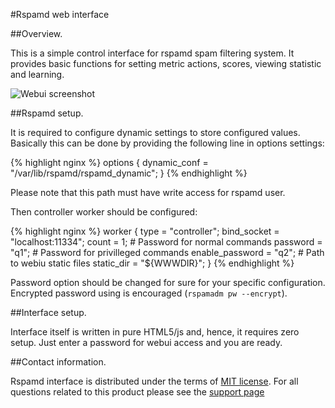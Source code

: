 #Rspamd web interface

##Overview.

This is a simple control interface for rspamd spam filtering system.
It provides basic functions for setting metric actions, scores,
viewing statistic and learning.

<img src="https://rspamd.com/img/webui.png" class="img-responsive" alt="Webui screenshot">

##Rspamd setup.

It is required to configure dynamic settings to store configured values.
Basically this can be done by providing the following line in options settings:

{% highlight nginx %}
options {
 dynamic_conf = "/var/lib/rspamd/rspamd_dynamic";
}
{% endhighlight %}

Please note that this path must have write access for rspamd user.

Then controller worker should be configured:

{% highlight nginx %}
worker {
        type = "controller";
        bind_socket = "localhost:11334";
        count = 1;
        # Password for normal commands
        password = "q1";
        # Password for privilleged commands
        enable_password = "q2";
        # Path to webiu static files
        static_dir = "${WWWDIR}";
}
{% endhighlight %}

Password option should be changed for sure for your specific configuration. Encrypted password using is encouraged (`rspamadm pw --encrypt`).

##Interface setup.

Interface itself is written in pure HTML5/js and, hence, it requires zero setup.
Just enter a password for webui access and you are ready.

##Contact information.

Rspamd interface is distributed under the terms of [MIT license](http://opensource.org/licenses/MIT). For all questions related to this
product please see the [support page](https://rspamd.com/support.html)

